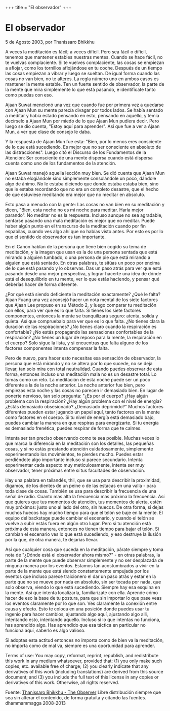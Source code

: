 +++
title = "El observador"
+++

# El observador




5 de Agosto 2003, por Thanissaro Bhikkhu<!-- more -->




A veces la meditación es fácil; a veces difícil. Pero sea fácil o difícil, tenemos que mantener estables nuestras mentes. Cuando se hace fácil, no te vuelvas complaciente. Si te vuelves complaciente, las cosas se empiezan a aflojar, como los tornillos aflojándose en tu coche. Después de un tiempo las cosas empiezan a vibrar y luego se sueltan. De igual forma cuando las cosas no van bien, no te alteres. La regla número uno en ambos casos es mantener la mente estable. Ten un fuerte sentido de observador, la parte de la mente que mira simplemente lo que está pasando, e identifícate tanto como puedas con eso.




Ajaan Suwat mencionó una vez que cuando fue por primera vez a quedarse con Ajaan Mun su mente parecía divagar por todos lados. Se había sentado a meditar y había estado pensando en esto, pensando en aquello, y temía decírselo a Ajaan Mun por miedo de lo que Ajaan Mun pudiera decir. Pero luego se dio cuenta, "Estoy aquí para aprender". Así que fue a ver a Ajaan Mun, a ver que clase de consejo le daba.


Y la respuesta de Ajaan Mun fue esta: "Bien, por lo menos eres consciente de lo que está sucediendo. Es mejor que no ser consciente en absoluto de las distracciones". Luego citó el Discurso de los Fundamentos de la Atención: Ser consciente de una mente dispersa cuando está dispersa cuenta como uno de los fundamentos de la atención.

Ajaan Suwat manejó aquella lección muy bien. Se dió cuenta que Ajaan Mun no estaba elogiándole sino simplemente consolándole un poco, dándole algo de ánimo. No le estaba diciendo que donde estaba estaba bien, sino que le estaba recordando que no era un completo desastre, que el hecho de que estuviese meditando era mejor que no meditar en absoluto.

Esto pasa a menudo con la gente: Las cosas no van bien en su meditación y dicen, "Bien, esta noche no es mi noche para meditar. Haría mejor parando". No meditar no es la respuesta. Incluso aunque no sea agradable, sentarse pasando una mala meditación es mejor que no meditar. Puede haber algún punto en el transcurso de la meditación cuando por fin espabilas, cuando ves algo ahí que no habías visto antes. Por esto es por lo que el sentido de observador es tan importante.

En el Canon hablan de la persona que tiene bien cogido su tema de meditación, y la imagen que usan es la de una persona sentada que está mirando a alguien tumbado, o una persona de pie que está mirando a alguien que está sentado. En otras palabras, te sitúas un poco por encima de lo que está pasando y lo observas. Das un paso atrás para ver que está pasando desde una mejor perspectiva, y lograr hacerte una idea de dónde está el desequilibrio en tu mente, ver lo que estás haciendo, y pensar qué deberías hacer de forma diferente.

¿Por qué está siendo deficiente la meditación exactamente? ¿Qué le falta? Ajaan Fuang una vez aconsejó hacer un nota mental de los siete factores que Ajaan Lee propuso en su Método 2, y luego comparar tu meditación con ellos, para ver que es lo que falta. Si tienes los siete factores componentes, entonces la mente se tranquilizará seguro: atenta, solida y quieta. Así que compruebalo para ver que es lo que falta. ¿No tienes clara la duración de las respiraciones? ¿No tienes claro cuando la respiración es confortable? ¿No estás propagando las sensaciones confortables de la respiración? ¿No tienes un lugar de reposo para la mente, la respiración en el cuerpo? Solo sigue la lista, y si encuentras que falta alguno de los factores componentes intenta compensar la falta.

Pero de nuevo, para hacer esto necesitas esa sensación de observador, la persona que está mirando y no se altera por lo que sucede, no se deja llevar, tan solo mira con total neutralidad. Cuando puedes observar de esta forma, entonces incluso una meditación mala no es un desastre total. Lo tomas como un reto. La meditación de esta noche puede ser un poco diferente a la de la noche anterior. La noche anterior fue bien, pero empiezas esta noche y las cosas no parecen ir demasiado bien. En lugar de ponerte nervioso, tan solo pregunta: "¿Es por el cuerpo? ¿Hay algún problema con la respiración? ¿Hay algún problema con el nivel de energía? ¿Estás demasiado obsesionado? ¿Demasiado deprimido?" Muchos factores diferentes pueden estar jugando un papel aquí, tanto factores en la mente como factores en el cuerpo. Si tu nivel de energía está demasiado bajo, puedes cambiar la manera en que respiras para energizarte. Si tu energía es demasiado frenética, puedes respirar de forma que te calmes.

Intenta ser tan preciso observando como te sea posible. Muchas veces lo que marca la diferencia en la meditación son los detalles, las pequeñas cosas, y si no estás prestando atención cuidadosamente, simplemente experimentando los movimientos, te pierdes mucho. Puedes estar perdiéndote algo importante incluso si parece secundario. Intenta experimentar cada aspecto muy meticulosamente, intenta ser muy observador, tener próximas entre sí tus facultades de observación.

Hay una palabra en tailandés, thii, que se usa para describir la proximidad, digamos, de los dientes de un peine o de las estacas en una valla - para toda clase de cosas. También se usa para describir la frecuencia de una señal de radio. Cuanto mas alta la frecuencia mas próxima la frecuencia. Así que quieres que tus momentos de atención, tus momentos de alerta, estén muy próximos: justo uno al lado del otro, sin huecos. De otra forma, si dejas muchos huecos hay mucho tiempo para que el telón se baje en la mente. El equipo del backstage puede cambiar el escenario, y cuando el telón se vuelve a subir estás fuera en algún otro lugar. Pero si tu atención está próxima de esta manera, entonces no tienen tiempo para bajar el telón. Si cambian el escenario ves lo que está sucediendo, y eso destruye la ilusión por la que, de otra manera, te dejarías llevar.

Así que cualquier cosa que suceda en la meditación, párate siempre y toma nota de "¿Dónde está el observador ahora mismo?" - en otras palabras, la parte de la mente que puede observar simplemente y no ser desplazada de ninguna manera por los eventos. Estamos tan acostumbrados a vivir en la parte de la mente que está siendo constantemente empujada por los eventos que incluso parece traicionero el dar un paso atrás y estar en la parte que no se mueve por nada en absoluto, sin ser tocada por nada, que solo observa, viendo lo que está sucediendo. Siempre hay esa esquina en la mente. Así que intenta localizarla, familiarízate con ella. Aprende cómo hacer de eso la base de tu postura, para que sin importar lo que pase veas los eventos claramente por lo que son. Ves claramente la conexión entre causa y efecto. Esto te coloca en una posición donde puedes usar tu ingenio para hacer cambios, ajustando algo aquí, ajustando algo alli, intentando esto, intentando aquello. Incluso si lo que intentas no funciona, has aprendido algo. Has aprendido que esa táctica en particular no funciona aquí, saberlo es algo valioso.

Si adoptas esta actitud entonces no importa como de bien va la meditación, no importa como de mal va, siempre es una oportunidad para aprender.<!-- more -->


Terms of use: You may copy, reformat, reprint, republish, and redistribute this work in any medium whatsoever, provided that: (1) you only make such copies, etc. available free of charge; (2) you clearly indicate that any derivatives of this work (including translations) are derived from this source document; and (3) you include the full text of this license in any copies or derivatives of this work. Otherwise, all rights reserved.<!-- more -->




Fuente: [Thanissaro Bhikkhu - The Observer](http://www.accesstoinsight.org/lib/authors/thanissaro/meditations.html#observer)
Libre distribución siempre que sea sin alterar el contenido, de forma gratuita y citando las fuentes.
dhammammagga 2008-2013
